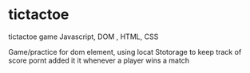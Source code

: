 # tictactoe
tictactoe game Javascript, DOM , HTML, CSS


Game/practice for dom element, using locat Stotorage to keep track of score pornt added it it whenever a player wins a match 
